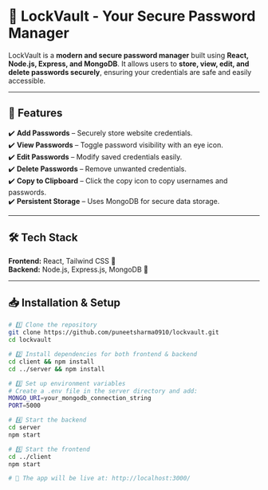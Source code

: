# 🔐 LockVault - Your Secure Password Manager  

LockVault is a **modern and secure password manager** built using **React, Node.js, Express, and MongoDB**. It allows users to **store, view, edit, and delete passwords securely**, ensuring your credentials are safe and easily accessible.  

---

## 🚀 Features  
✔️ **Add Passwords** – Securely store website credentials.  
✔️ **View Passwords** – Toggle password visibility with an eye icon.  
✔️ **Edit Passwords** – Modify saved credentials easily.  
✔️ **Delete Passwords** – Remove unwanted credentials.  
✔️ **Copy to Clipboard** – Click the copy icon to copy usernames and passwords.  
✔️ **Persistent Storage** – Uses MongoDB for secure data storage.  

---

## 🛠️ Tech Stack  
**Frontend:** React, Tailwind CSS 🌿  
**Backend:** Node.js, Express.js, MongoDB 🚀  

---

## 📥 Installation & Setup  
```bash
# 1️⃣ Clone the repository
git clone https://github.com/puneetsharma0910/lockvault.git
cd lockvault

# 2️⃣ Install dependencies for both frontend & backend
cd client && npm install
cd ../server && npm install

# 3️⃣ Set up environment variables
# Create a .env file in the server directory and add:
MONGO_URI=your_mongodb_connection_string
PORT=5000

# 4️⃣ Start the backend
cd server
npm start

# 5️⃣ Start the frontend
cd ../client
npm start

# 🎉 The app will be live at: http://localhost:3000/
